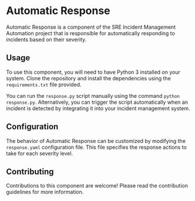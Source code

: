 # Automatic Response
Automatic Response is a component of the SRE Incident Management Automation project that is responsible for automatically responding to incidents based on their severity.

## Usage
To use this component, you will need to have Python 3 installed on your system. Clone the repository and install the dependencies using the `requirements.txt` file provided.

You can run the `response.py` script manually using the command `python response.py`. Alternatively, you can trigger the script automatically when an incident is detected by integrating it into your incident management system.

## Configuration
The behavior of Automatic Response can be customized by modifying the `response.yaml` configuration file. This file specifies the response actions to take for each severity level.

## Contributing
Contributions to this component are welcome! Please read the contribution guidelines for more information.
